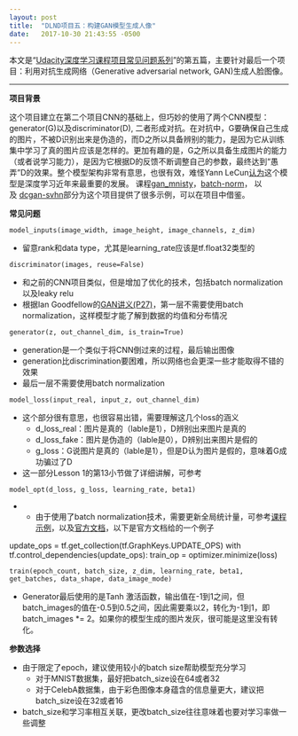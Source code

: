 ```yaml
---
layout: post
title:  "DLND项目五：构建GAN模型生成人像"
date:   2017-10-30 21:43:55 -0500
---
```


本文是“[Udacity深度学习课程项目常见问题系列](/udacity-dlnd-faqs/)”的第五篇，主要针对最后一个项目：利用对抗生成网络（Generative adversarial network, GAN)生成人脸图像。

---

**项目背景**

这个项目建立在第二个项目CNN的基础上，但巧妙的使用了两个CNN模型：generator(G)以及discriminator(D), 二者形成对抗。在对抗中，G要确保自己生成的图片，不被D识别出来是伪造的，而D之所以具备辨别的能力，是因为它从训练集中学习了真的图片应该是怎样的。更加有趣的是，G之所以具备生成图片的能力（或者说学习能力），是因为它根据D的反馈不断调整自己的参数，最终达到“愚弄”D的效果。整个模型架构非常有意思，也很有效，难怪Yann LeCun[认为](https://www.quora.com/What-are-some-recent-and-potentially-upcoming-breakthroughs-in-deep-learning)这个模型是深度学习近年来最重要的发展。 课程[gan_mnisty](https://github.com/udacity/deep-learning/tree/master/gan_mnist)，[batch-norm](https://github.com/udacity/deep-learning/blob/master/batch-norm/Batch_Normalization_Solutions.ipynb)， 以及 [dcgan-svhn](https://github.com/udacity/deep-learning/blob/master/dcgan-svhn/DCGAN.ipynb)部分为这个项目提供了很多示例，可以在项目中借鉴。

**常见问题**

`model_inputs(image_width, image_height, image_channels, z_dim)`

-   留意rank和data type，尤其是learning_rate应该是tf.float32类型的

`discriminator(images, reuse=False)`

-   和之前的CNN项目类似，但是增加了优化的技术，包括batch normalization以及leaky relu
-   根据Ian Goodfellow的[GAN讲义(P27)](https://arxiv.org/pdf/1701.00160.pdf)，第一层不需要使用batch normalization，这样模型才能了解到数据的均值和分布情况

`generator(z, out_channel_dim, is_train=True)`

-   generation是一个类似于将CNN倒过来的过程，最后输出图像
-   generation比discrimination要困难，所以网络也会更深一些才能取得不错的效果
-   最后一层不需要使用batch normalization

`model_loss(input_real, input_z, out_channel_dim)`

-   这个部分很有意思，也很容易出错，需要理解这几个loss的涵义
    -   d\_loss\_real：图片是真的（lable是1），D辨别出来图片是真的
    -   d\_loss\_fake：图片是伪造的（lable是0），D辨别出来图片是假的
    -   g_loss：G说图片是真的（lable是1），但是D认为图片是假的，意味着G成功骗过了D
-   这一部分Lesson 1的第13小节做了详细讲解，可参考

`model_opt(d_loss, g_loss, learning_rate, beta1)`

-   -   由于使用了batch normalization技术，需要更新全局统计量，可参考[课程示例](https://github.com/udacity/deep-learning/blob/master/dcgan-svhn/DCGAN.ipynb)，以及[官方文档](https://www.tensorflow.org/api_docs/python/tf/layers/batch_normalization)，以下是官方文档给的一个例子

update\_ops = tf.get\_collection(tf.GraphKeys.UPDATE_OPS)
  with tf.control\_dependencies(update\_ops):
    train_op = optimizer.minimize(loss)

`train(epoch_count, batch_size, z_dim, learning_rate, beta1, get_batches, data_shape, data_image_mode)`

-   Generator最后使用的是Tanh 激活函数，输出值在-1到1之间，但batch\_images的值在-0.5到0.5之间，因此需要乘以2，转化为-1到1，即batch\_images *= 2。如果你的模型生成的图片发灰，很可能是这里没有转化。

**参数选择**

-   由于限定了epoch，建议使用较小的batch size帮助模型充分学习
    -   对于MNIST数据集，最好把batch_size设在64或者32
    -   对于CelebA数据集，由于彩色图像本身蕴含的信息量更大，建议把batch_size设在32或者16
-   batch\_size和学习率相互关联，更改batch\_size往往意味着也要对学习率做一些调整
